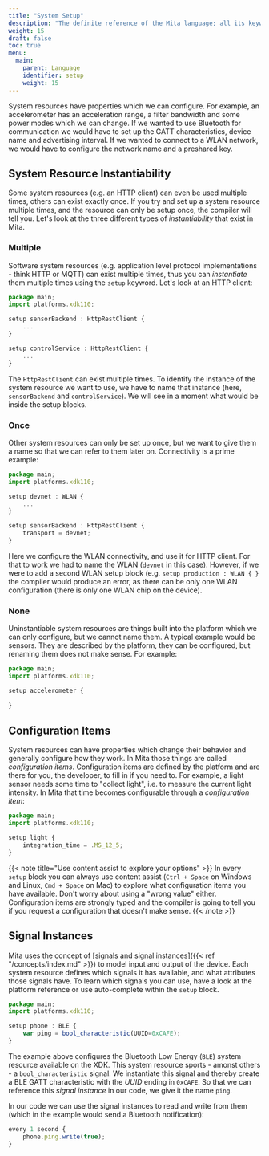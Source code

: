 ```yaml
---
title: "System Setup"
description: "The definite reference of the Mita language; all its keywords, constructs and tricks."
weight: 15
draft: false
toc: true
menu:
  main:
    parent: Language
    identifier: setup
    weight: 15
---
```


System resources have properties which we can configure.
For example, an accelerometer has an acceleration range, a filter bandwidth and some power modes which we can change.
If we wanted to use Bluetooth for communication we would have to set up the GATT characteristics, device name and advertising interval.
If we wanted to connect to a WLAN network, we would have to configure the network name and a preshared key.
 
## System Resource Instantiability
Some system resources (e.g. an HTTP client) can even be used multiple times, others can exist exactly once.
If you try and set up a system resource multiple times, and the resource can only be setup once, the compiler will tell you.
Let's look at the three different types of _instantiability_ that exist in Mita.

### Multiple
Software system resources (e.g. application level protocol implementations - think HTTP or MQTT) can exist multiple times,
thus you can _instantiate_ them multiple times using the `setup` keyword. Let's look at an HTTP client:
```TypeScript
package main;
import platforms.xdk110;

setup sensorBackend : HttpRestClient {
	...
}

setup controlService : HttpRestClient {
	...
}
```
The `HttpRestClient` can exist multiple times.
To identify the instance of the system resource we want to use, we have to name that instance (here, `sensorBackend` and `controlService`).
We will see in a moment what would be inside the setup blocks.

### Once
Other system resources can only be set up once, but we want to give them a name so that we can refer to them later on.
Connectivity is a prime example:
```TypeScript
package main;
import platforms.xdk110;

setup devnet : WLAN {
	...
}

setup sensorBackend : HttpRestClient {
	transport = devnet;
}
```
Here we configure the WLAN connectivity, and use it for HTTP client. For that to work we had to name the WLAN (`devnet` in this case).
However, if we were to add a second WLAN setup block (e.g. `setup production : WLAN { }` the compiler would produce an error, as there can be only one WLAN configuration (there is only one WLAN chip on the device). 

### None
Uninstantiable system resources are things built into the platform which we can only configure, but we cannot name them.
A typical example would be sensors. They are described by the platform, they can be configured, but renaming them does not make sense.
For example:
```TypeScript
package main;
import platforms.xdk110;

setup accelerometer {
	
}
```

## Configuration Items
System resources can have properties which change their behavior and generally configure how they work.
In Mita those things are called _configuration items_.
Configuration items are defined by the platform and are there for you, the developer, to fill in if you need to.
For example, a light sensor needs some time to "collect light", i.e. to measure the current light intensity.
In Mita that time becomes configurable through a _configuration item_:
```TypeScript
package main;
import platforms.xdk110;

setup light {
	integration_time = .MS_12_5;
}
```

{{< note title="Use content assist to explore your options" >}}
In every `setup` block you can always use content assist (`Ctrl + Space` on Windows and Linux, `Cmd + Space` on Mac) to explore what configuration items you have available.
Don't worry about using a "wrong value" either. Configuration items are strongly typed and the compiler is going to tell you if you request a configuration that doesn't make sense.
{{< /note >}}

## Signal Instances
Mita uses the concept of [signals and signal instances]({{< ref "/concepts/index.md" >}}) to model input and output of the device.
Each system resource defines which signals it has available, and what attributes those signals have.
To learn which signals you can use, have a look at the platform reference or use auto-complete within the `setup` block.

```TypeScript
package main;
import platforms.xdk110;

setup phone : BLE {
	var ping = bool_characteristic(UUID=0xCAFE);
}
```

The example above configures the Bluetooth Low Energy (`BLE`) system resource available on the XDK. This system resource sports - amonst others - a `bool_characteristic` signal.
We instantiate this signal and thereby create a BLE GATT characteristic with the _UUID_ ending in `0xCAFE`. So that we can reference this _signal instance_ in our code, we give it the name `ping`.

In our code we can use the signal instances to read and write from them (which in the example would send a Bluetooth notification):
```TypeScript
every 1 second {
	phone.ping.write(true);
}
```
